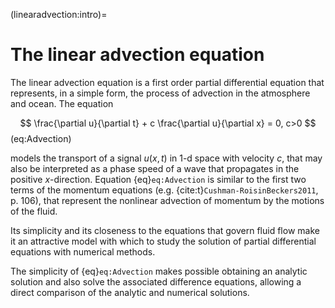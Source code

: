 (linearadvection:intro)=
# The linear advection equation

The linear advection equation is a first order partial differential equation that represents, in a simple form, the process of advection in the atmosphere and ocean. The equation

$$
\frac{\partial u}{\partial t} + c \frac{\partial u}{\partial x} = 0, c>0
$$(eq:Advection)

models the transport of a signal $u(x,t)$ in 1-d space with velocity $c$, that may also be interpreted as a phase speed of a wave that propagates in the positive $x$-direction. Equation {eq}`eq:Advection` is similar to the first two terms of the momentum equations (e.g. {cite:t}`Cushman-RoisinBeckers2011`, p. 106), that represent the nonlinear advection of momentum by the motions of the fluid. 

Its simplicity and its closeness to the equations that govern fluid flow make it an attractive model with which to study the solution of partial differential equations with numerical methods. 

The simplicity of {eq}`eq:Advection` makes possible obtaining an analytic solution and also solve the associated difference equations, allowing a direct comparison of the analytic and numerical solutions.
 
```{tableofcontents}
```

